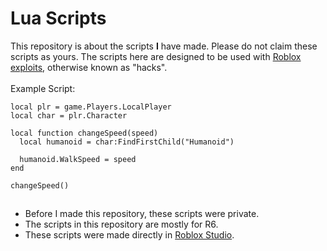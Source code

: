 # Lua Scripts

This repository is about the scripts **I** have made.
 Please do not claim these scripts as yours.
 The scripts here are designed to be used with [Roblox exploits](https://roblox.fandom.com/wiki/Exploit), otherwise known as "hacks".
 <br />
 <br />
Example Script:
<br />
```
local plr = game.Players.LocalPlayer
local char = plr.Character

local function changeSpeed(speed)
  local humanoid = char:FindFirstChild("Humanoid")
  
  humanoid.WalkSpeed = speed
end

changeSpeed()
```
##
- Before I made this repository, these scripts were private.
- The scripts in this repository are mostly for R6.
- These scripts were made directly in [Roblox Studio](https://create.roblox.com/).
